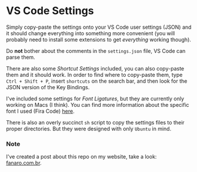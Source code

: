 # VS Code Settings

Simply copy-paste the settings onto your VS Code user settings (JSON) and it should change everything into something more convenient (you will probably need to install some extensions to get *everything* working though).

Do **not** bother about the comments in the `settings.json` file, VS Code can parse them.

There are also some *Shortcut Settings* included, you can also copy-paste them and it should work. In order to find where to copy-paste them, type `Ctrl + Shift + P`, insert `shortcuts` on the search bar, and then look for the JSON version of the Key Bindings.

I've included some settings for *Font Ligatures*, but they are currently only working on Macs (I think). You can find more information about the specific font I used (Fira Code) [here](https://github.com/tonsky/FiraCode).

There is also an overly succinct `sh` script to copy the settings files to their proper directories. But they were designed with only `Ubuntu` in mind.

### Note 

I've created a post about this repo on my website, take a look: [fanaro.com.br](http://fanaro.com.br/my-vs-code-settings/).
